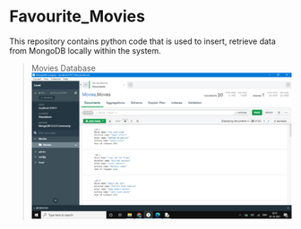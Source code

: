 # Favourite_Movies
This repository contains python code that is used to insert, retrieve data from MongoDB locally within the system. 
> Movies Database
![Movies Database Table](https://github.com/GladwinJosephSolomon/Favourite_Movies/blob/main/DB.png)
